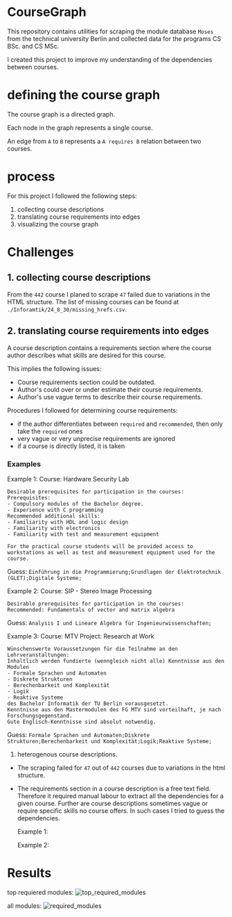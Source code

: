 # CourseGraph
This repository contains utilities for scraping the module database `Moses` from the technical university Berlin and collected data for the programs CS BSc. and CS MSc.

I created this project to improve my understanding of the dependencies between courses.

# defining the course graph
The course graph is a directed graph.

Each node in the graph represents a single course.

An edge from `A` to `B` represents a `A requires B` relation between two courses.

# process
For this project I followed the following steps:
1. collecting course descriptions
2. translating course requirements into edges
3. visualizing the course graph

# Challenges

## 1. collecting course descriptions
From the `442` course I planed to scrape `47` failed due to variations in the HTML structure.
The list of missing courses can be found at `./Inforamtik/24_8_30/missing_hrefs.csv`.

## 2. translating course requirements into edges
A course description contains a requirements section where the course author describes what skills are desired for this course.

This implies the following issues:
- Course requirements section could be outdated.
- Author's could over or under estimate their course requirements. 
- Author's use vague terms to describe their course requirements.

Procedures I followed for determining course requirements:
- if the author differentiates between `required` and `recommended`, then only take the `required` ones
- very vague or very unprecise requirements are ignored
- if a course is directly listed, it is taken



### Examples

Example 1:
Course: Hardware Security Lab
```
Desirable prerequisites for participation in the courses:
Prerequisites:
- Compulsory modules of the Bachelor degree.
- Experience with C programming
Recommended additional skills:
- Familiarity with HDL and logic design
- Familiarity with electronics
- Familiarity with test and measurement equipment

For the practical course students will be provided access to workstations as well as test and measurement equipment used for the course.
```
Guess: `Einführung in die Programmierung;Grundlagen der Elektrotechnik (GLET);Digitale Systeme;`

Example 2:
Course: SIP - Stereo Image Processing
```
Desirable prerequisites for participation in the courses:
Recommended: Fundamentals of vector and matrix algebra
```
Guess: `Analysis I und Lineare Algebra für Ingenieurwissenschaften;`

Example 3:
Course: MTV Project: Research at Work
```
Wünschenswerte Voraussetzungen für die Teilnahme an den Lehrveranstaltungen:
Inhaltlich werden fundierte (wenngleich nicht alle) Kenntnisse aus den Modulen 
- Formale Sprachen und Automaten
- Diskrete Strukturen
- Berechenbarkeit und Komplexität
- Logik
- Reaktive Systeme
des Bachelor Informatik der TU Berlin vorausgesetzt.
Kenntnisse aus den Mastermodulen des FG MTV sind vorteilhaft, je nach Forschungsgegenstand. 
Gute Englisch-Kenntnisse sind absolut notwendig.
```
Guess: `Formale Sprachen und Automaten;Diskrete Strukturen;Berechenbarkeit und Komplexität;Logik;Reaktive Systeme;`



  

1. heterogenous course descriptions.
  - The scraping failed for `47` out of `442` courses due to variations in the html structure.
  - The requirements section in a course description is a free text field.
    Therefore it required manual labour to extract all the dependencies for a given course.
    Further are course descriptions sometimes vague or require specific skills no course offers.
    In such cases I tried to guess the dependencies.

    Example 1:
    ``
    ``

    Example 2:
    ``
    ``


# Results

top requiered modules:
![top_required_modules](https://github.com/user-attachments/assets/aacfaa38-56a2-4310-be54-b38ea2a8a09d)

all modules:
![required_modules](https://github.com/user-attachments/assets/dc825915-2c1f-43c6-be2b-c6ba5fc875c8)
